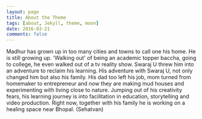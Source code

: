 ```yaml
---
layout: page
title: About the Theme
tags: [about, Jekyll, theme, moon]
date: 2016-03-21
comments: false
---
```

    


Madhur has grown up in too many cities and towns to call one his home. He is still growing up. 'Walking out' of being an academic topper baccha, going to college, he even walked out of a tv reality show. Swaraj U threw him into an adventure to reclaim his learning.  His adventure with Swaraj U, not only changed him but also his family. His dad too left his job, mom turned from homemaker to entrepreneur and now they are making mud houses and experimenting with living close to nature. Jumping out of his creativity fears, his learning journey is into facilitation in education, storytelling and video production. Right now, together with his family he is working on a healing space near Bhopal. (Sehatvan)
